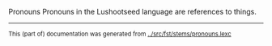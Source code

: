 Pronouns
Pronouns in the Lushootseed language are references to things.






* * *
<small>This (part of) documentation was generated from [../src/fst/stems/pronouns.lexc](http://github.com/giellalt/lang-lut/blob/main/../src/fst/stems/pronouns.lexc)</small>
